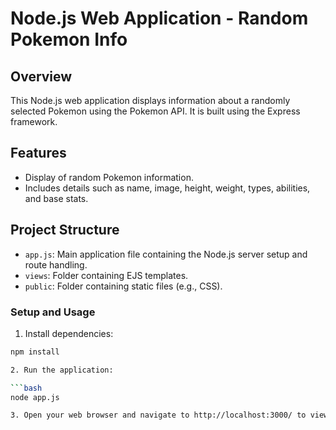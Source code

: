 # Node.js Web Application - Random Pokemon Info

## Overview

This Node.js web application displays information about a randomly selected Pokemon using the Pokemon API. It is built
using the Express framework.

## Features

- Display of random Pokemon information.
- Includes details such as name, image, height, weight, types, abilities, and base stats.

## Project Structure

- `app.js`: Main application file containing the Node.js server setup and route handling.
- `views`: Folder containing EJS templates.
- `public`: Folder containing static files (e.g., CSS).

### Setup and Usage

1. Install dependencies:

```bash
npm install

2. Run the application:

```bash
node app.js

3. Open your web browser and navigate to http://localhost:3000/ to view the application.